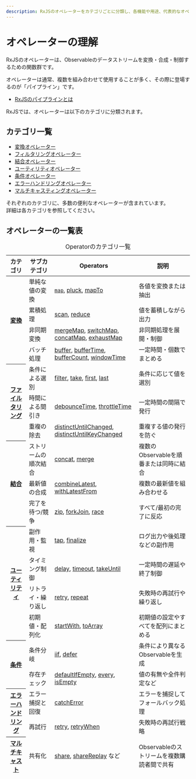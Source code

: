 ```yaml
---
description: RxJSのオペレーターをカテゴリごとに分類し、各機能や用途、代表的なオペレーターを網羅的に一覧形式で紹介します。
---
```


# オペレーターの理解

RxJSのオペレーターは、Observableのデータストリームを変換・合成・制御するための関数群です。

オペレーターは通常、複数を組み合わせて使用することが多く、その際に登場するのが「パイプライン」です。
- [RxJSのパイプラインとは](./pipeline.md)

RxJSでは、オペレーターは以下のカテゴリに分類されます。


## カテゴリ一覧

- [変換オペレーター](./transformation/)
- [フィルタリングオペレーター](./filtering/)
- [結合オペレーター](./combination/)
- [ユーティリティオペレーター](./utility/)
- [条件オペレーター](./conditional/)
- [エラーハンドリングオペレーター](../error-handling/strategies)
- [マルチキャスティングオペレーター](./multicasting/)

それぞれのカテゴリに、多数の便利なオペレーターが含まれています。  
詳細は各カテゴリを参照してください。


## オペレーターの一覧表

<table>
  <caption>
   Operatorのカテゴリ一覧
  </caption>
  <thead>
    <tr>
      <th scope="col">カテゴリ</th>
      <th scope="col">サブカテゴリ</th>
      <th scope="col">Operators</th>
      <th scope="col">説明</th>
    </tr>
  </thead>
  <tbody>
    <tr>
      <th scope="row" rowspan="4"><a href="./transformation/">変換</a></th>
      <td>単純な値の変換</td>
      <td>
        <a href="./transformation/map.html"><code>map</code></a>, <a href="./transformation/pluck.html">pluck</a>, <a href="./transformation/mapTo.html">mapTo</a></td>
      <td>各値を変換または抽出</td>
    </tr>
    <tr>
      <td>累積処理</td>
      <td><a href="./transformation/scan.html">scan</a>, <a href="./transformation/reduce.html">reduce</a></td>
      <td>値を蓄積しながら出力</td>
    </tr>
    <tr>
      <td>非同期変換</td>
      <td><a href="./transformation/mergeMap.html">mergeMap</a>, <a href="./transformation/switchMap.html">switchMap</a>, <br><a href="./transformation/concatMap.html">concatMap</a>, <a href="./transformation/exhaustMap.html">exhaustMap</a></td>
      <td>非同期処理を展開・制御</td>
    </tr>
    <tr>
      <td>バッチ処理</td>
      <td style="text-align:left;"><a href="./transformation/buffer.html">buffer</a>, <a href="./transformation/bufferTime.html">bufferTime</a>, <a href="./transformation/bufferCount.html">bufferCount</a>, <a href="./transformation/windowTime.html">windowTime</a></td>
      <td>一定時間・個数でまとめる</td>
    </tr>
    <tr>
      <th scope="row" rowspan="3"><a href="./filtering/">ファイルタリング</a></th>
      <td>条件による選別</td>
      <td><a href="./filtering/filter.html">filter</a>, <a href="./filtering/take.html">take</a>, <a href="./filtering/first.html">first</a>, <a href="./filtering/last.html">last</a></td>
      <td>条件に応じて値を選別</td>
    </tr>
    <tr>
      <td>時間による間引き</td>
      <td><a href="./filtering/debounceTime.html">debounceTime</a>, <a href="./filtering/throttleTime.html">throttleTime</a></td>
      <td>一定時間の間隔で発行</td>
    </tr>
    <tr>
      <td>重複の除去</td>
      <td><a href="./filtering/distinctUntilChanged.html">distinctUntilChanged</a>, <a href="./filtering/distinctUntilKeyChanged.html">distinctUntilKeyChanged</a></td>
      <td>重複する値の発行を防ぐ</td>
    </tr>
    <tr>
      <th scope="row" rowspan="3"><a href="./combination/">結合</a></th>
      <td>ストリームの順次結合</td>
      <td><a href="./combination/concat.html">concat</a>, <a href="./combination/merge.html">merge</a></td>
      <td>複数のObservableを順番または同時に結合</td>
    </tr>
    <tr>
      <td>最新値の合成</td>
      <td><a href="./combination/combineLatest.html">combineLatest</a>, <a href="./combination/withLatestFrom.html">withLatestFrom</a></td>
      <td>複数の最新値を組み合わせる</td>
    </tr>
    <tr>
      <td>完了を待つ/競争</td>
      <td><a href="./combination/zip.html">zip</a>, <a href="./combination/forkJoin.html">forkJoin</a>, <a href="./combination/race.html">race</a></td>
      <td>すべて/最初の完了に反応</td>
    </tr>
    <tr>
      <th scope="row" rowspan="4"><a href="./utility/">ユーティリティ</a></th>
      <td>副作用・監視</td>
      <td><a href="./utility/tap.html">tap</a>, <a href="./utility/finalize.html">finalize</a></td>
      <td>ログ出力や後処理などの副作用</td>
    </tr>
    <tr>
      <td>タイミング制御</td>
      <td><a href="./utility/delay.html">delay</a>, <a href="./utility/timeout.html">timeout</a>, <a href="./utility/takeUntil.html">takeUntil</a></td>
      <td>一定時間の遅延や終了制御</td>
    </tr>
    <tr>
      <td>リトライ・繰り返し</td>
      <td><a href="./utility/retry.html">retry</a>, <a href="./utility/repeat.html">repeat</a></td>
      <td>失敗時の再試行や繰り返し</td>
    </tr>
    <tr>
      <td>初期値・配列化</td>
      <td><a href="./utility/startWith.html">startWith</a>, <a href="./utility/toArray.html">toArray</a></td>
      <td>初期値の設定やすべてを配列にまとめる</td>
    </tr>
    <tr>
      <th scope="row" rowspan="2"><a href="./conditional/">条件</a></th>
      <td>条件分岐</td>
      <td><a href="./conditional/iif.html">iif</a>, <a href="./conditional/defer.html">defer</a></td>
      <td>条件により異なるObservableを生成</td>
    </tr>
    <tr>
      <td>存在チェック</td>
      <td><a href="./conditional/defaultIfEmpty.html">defaultIfEmpty</a>, <a href="./conditional/every.html">every</a>, <a href="./conditional/isEmpty.html">isEmpty</a></td>
      <td>値の有無や全件判定など</td>
    </tr>
    <tr>
      <th scope="row" rowspan="2"><a href="../error-handling/strategies.html">エラーハンドリング</a></th>
      <td>エラー捕捉と回復</td>
      <td><a href="../error-handling/retry-catch.html">catchError</a></td>
      <td>エラーを捕捉してフォールバック処理</td>
    </tr>
    <tr>
      <td>再試行</td>
      <td><a href="../error-handling/retry-catch.html">retry</a>, <a href="../error-handling/retry-catch.html">retryWhen</a></td>
      <td>失敗時の再試行戦略</td>
    </tr>
    <tr>
      <th scope="row"><a href="./multicasting/">マルチキャスト</a></th>
      <td>共有化</td>
      <td><a href="./multicasting/share.html">share</a>, <a href="./multicasting/shareReplay.html">shareReplay</a> など</td>
      <td>Observableのストリームを複数購読者間で共有</td>
    </tr>
  </tbody>
  <tfoot>
    <tr>
    </tr>
  </tfoot>
</table>